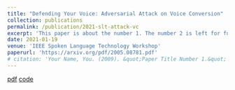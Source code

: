 ```yaml
---
title: "Defending Your Voice: Adversarial Attack on Voice Conversion"
collection: publications
permalink: /publication/2021-slt-attack-vc
excerpt: 'This paper is about the number 1. The number 2 is left for future work.'
date: 2021-01-19
venue: 'IEEE Spoken Language Technology Workshop'
paperurl: 'https://arxiv.org/pdf/2005.08781.pdf'
# citation: 'Your Name, You. (2009). &quot;Paper Title Number 1.&quot; <i>Journal 1</i>. 1(1).'
---
```


[pdf](https://arxiv.org/pdf/2005.08781.pdf)
[code](https://github.com/cyhuang-tw/attack-vc)
